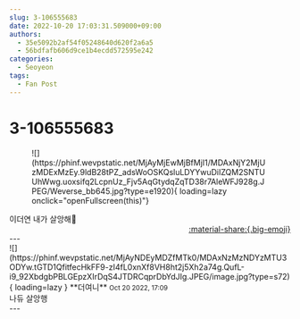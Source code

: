 ```yaml
---
slug: 3-106555683
date: 2022-10-20 17:03:31.509000+09:00
authors:
  - 35e5092b2af54f05248640d620f2a6a5
  - 56bdfafb606d9ce1b4ecdd572595e242
categories:
  - Seoyeon
tags:
  - Fan Post
---
```


# 3-106555683

<div class="post-container" markdown="1">
<div class="content-container md-sidebar__scrollwrap" markdown="1">


<figure markdown="1">
![](https://phinf.wevpstatic.net/MjAyMjEwMjBfMjI1/MDAxNjY2MjUzMDExMzEy.9ldB28tPZ_adsWoOSKQsluLDYYwuDiIZQM2SNTUUhWwg.uoxsifq2LcpnUz_Fjv5AqGtydqZqTD38r7AleWFJ928g.JPEG/Weverse_bb645.jpg?type=e1920){ loading=lazy onclick="openFullscreen(this)"}
</figure>
이더연 내가 살앙해💚

</div>
</div>

<div style="text-align: right;" markdown="1">
<a href="https://weverse.io/fromis9/fanpost/3-106555683" style="text-align: right;">:material-share:{.big-emoji}</a>
</div>
---

<div class="comments-container md-sidebar__scrollwrap" markdown="1">
<div class="comment" markdown="1">
<div class='id-container' markdown="1">
![](https://phinf.wevpstatic.net/MjAyNDEyMDZfMTk0/MDAxNzMzNDYzMTU3ODYw.tGTD1QfitfecHkFF9-zI4fL0xnXf8VH8ht2j5Xh2a74g.QufL-i9_92XbdgbPBLGEpzXIrDqS4JTDRCqprDbYdJIg.JPEG/image.jpg?type=s72){ loading=lazy }
**<span class="artist">더여니</span>** <small>Oct 20 2022, 17:09</small><br>
</div>
<div class='comment-body' markdown="1">
나듀 살앙행
</div>
</div>
</div>
---
